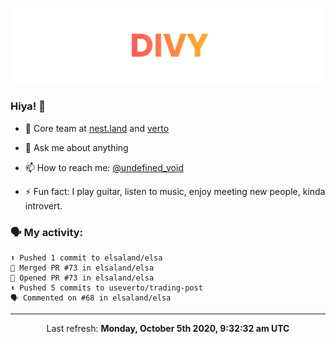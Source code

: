 
![](https://github.com/divy-work/divy-work/raw/master/assets/divy.png)

### Hiya! 👋

- 🔭 Core team at [nest.land](https://github.com/nestdotland/nest.land) and [verto](https://github.com/useverto/verto)

- 💬 Ask me about anything

- 📫 How to reach me: [@undefined_void](https://instagram.com/divy.exe)

- ⚡ Fun fact: I play guitar, listen to music, enjoy meeting new people, kinda introvert.

### 🗣 My activity:

```
⬆️ Pushed 1 commit to elsaland/elsa
🎉 Merged PR #73 in elsaland/elsa
💪 Opened PR #73 in elsaland/elsa
⬆️ Pushed 5 commits to useverto/trading-post
🗣 Commented on #68 in elsaland/elsa
```

------------
<p align="center">Last refresh: <b>Monday, October 5th 2020, 9:32:32 am UTC</b></p>
